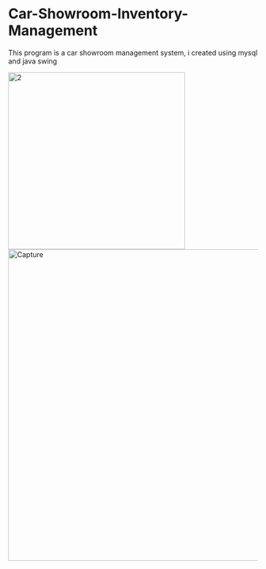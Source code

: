 # Car-Showroom-Inventory-Management
This program is a car showroom management system, i created using mysql and java swing

<img width="357" alt="2" src="https://user-images.githubusercontent.com/90245688/143771508-66669822-b3bb-413c-8bd8-19c7ffb7110c.PNG">

<img width="628" alt="Capture" src="https://user-images.githubusercontent.com/90245688/143771576-54e38439-b302-487b-94c5-e63d904d3eb4.PNG">
